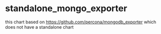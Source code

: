 # standalone_mongo_exporter
this chart based on https://github.com/percona/mongodb_exporter
which does not have a standalone chart
